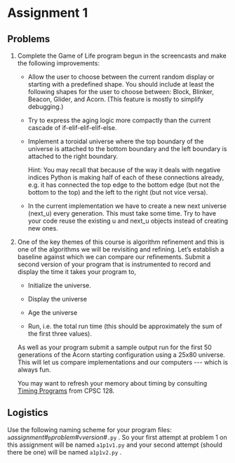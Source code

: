 # Assignment 1

## Problems

1.  Complete the Game of Life program begun in the screencasts and make
    the following improvements:

    -   Allow the user to choose between the current random display or
        starting with a predefined shape. You should include at least
        the following shapes for the user to choose between: Block,
        Blinker, Beacon, Glider, and Acorn. (This feature is mostly to
        simplify debugging.)

    -   Try to express the aging logic more compactly than the current
        cascade of if-elif-elif-elif-else.

    -   Implement a toroidal universe where the top boundary of the
        universe is attached to the bottom boundary and the left
        boundary is attached to the right boundary.

        Hint: You may recall that because of the way it deals with
        negative indices Python is making half of each of these
        connections already, e.g. it has connected the top edge to the
        bottom edge (but not the bottom to the top) and the left to the
        right (but not vice versa).

    -   In the current implementation we have to create a new next
        universe (next_u) every generation. This must take some time.
        Try to have your code reuse the existing u and next_u objects
        instead of creating new ones.

2.  One of the key themes of this course is algorithm refinement and
    this is one of the algorithms we will be revisiting and refining.
    Let’s establish a baseline against which we can compare our
    refinements. Submit a second version of your program that is
    instrumented to record and display the time it takes your program
    to,

    -   Initialize the universe.

    -   Display the universe

    -   Age the universe

    -   Run, i.e. the total run time (this should be approximately the
        sum of the first three values).

    As well as your program submit a sample output run for the first 50
    generations of the Acorn starting configuration using a 25x80
    universe. This will let us compare implementations and our computers
    --- which is always fun.

    You may want to refresh your memory about timing by consulting
    [Timing
    Programs](http://courses.yukoncollege.yk.ca/~ttopper/CPSC128.F14/M04_Repetition/TimingPrograms.html)
    from CPSC 128.

## Logistics

Use the following naming scheme for your program files:
`a`_assignment#_`p`_problem#_`v`_version#_`.py` . So your first attempt
at problem 1 on this assignment will be named `a1p1v1.py` and your
second attempt (should there be one) will be named `a1p1v2.py` .
